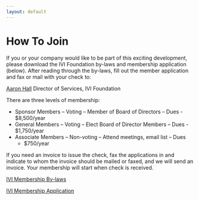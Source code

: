 ```yaml
---
layout: default
---
```

# How To Join

If you or your company would like to be part of this exciting
development, please download the IVI Foundation by-laws and membership
application (below). After reading through the by-laws, fill out the
member application and fax or mail with your check to:

[Aaron Hall](mailto:execdir@ivifoundation.org)
Director of Services, IVI Foundation

There are three levels of membership:

  - Sponsor Members – Voting – Member of Board of Directors – Dues -
    $8,500/year
  - General Members – Voting – Elect Board of Director Members – Dues -
    $1,750/year
  - Associate Members – Non-voting – Attend meetings, email list – Dues
    - $750/year

If you need an invoice to issue the check, fax the applications in and
indicate to whom the invoice should be mailed or faxed, and we will send
an invoice. Your membership will start when check is received.

[IVI Membership By-laws](../about/bylaws.html)

[IVI Membership Application](../downloads/Operating-Legal/IVI%20Membership%20Application%202016OCT20.docx)
